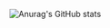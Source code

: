 ![Anurag's GitHub stats](https://github-readme-stats.vercel.app/api?username=anuraghazra&show_icons=true&theme=highcontrast)
